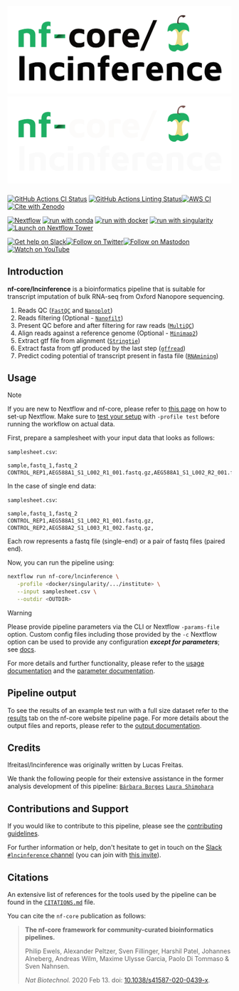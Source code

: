# ![nf-core/lncinference](docs/images/nf-core-lncinference_logo_light.png#gh-light-mode-only) ![nf-core/lncinference](docs/images/nf-core-lncinference_logo_dark.png#gh-dark-mode-only)

[![GitHub Actions CI Status](https://github.com/nf-core/lncinference/workflows/nf-core%20CI/badge.svg)](https://github.com/nf-core/lncinference/actions?query=workflow%3A%22nf-core+CI%22)
[![GitHub Actions Linting Status](https://github.com/nf-core/lncinference/workflows/nf-core%20linting/badge.svg)](https://github.com/nf-core/lncinference/actions?query=workflow%3A%22nf-core+linting%22)[![AWS CI](https://img.shields.io/badge/CI%20tests-full%20size-FF9900?labelColor=000000&logo=Amazon%20AWS)](https://nf-co.re/lncinference/results)[![Cite with Zenodo](http://img.shields.io/badge/DOI-10.5281/zenodo.XXXXXXX-1073c8?labelColor=000000)](https://doi.org/10.5281/zenodo.XXXXXXX)

[![Nextflow](https://img.shields.io/badge/nextflow%20DSL2-%E2%89%A523.04.0-23aa62.svg)](https://www.nextflow.io/)
[![run with conda](http://img.shields.io/badge/run%20with-conda-3EB049?labelColor=000000&logo=anaconda)](https://docs.conda.io/en/latest/)
[![run with docker](https://img.shields.io/badge/run%20with-docker-0db7ed?labelColor=000000&logo=docker)](https://www.docker.com/)
[![run with singularity](https://img.shields.io/badge/run%20with-singularity-1d355c.svg?labelColor=000000)](https://sylabs.io/docs/)
[![Launch on Nextflow Tower](https://img.shields.io/badge/Launch%20%F0%9F%9A%80-Nextflow%20Tower-%234256e7)](https://tower.nf/launch?pipeline=https://github.com/nf-core/lncinference)

[![Get help on Slack](http://img.shields.io/badge/slack-nf--core%20%23lncinference-4A154B?labelColor=000000&logo=slack)](https://nfcore.slack.com/channels/lncinference)[![Follow on Twitter](http://img.shields.io/badge/twitter-%40nf__core-1DA1F2?labelColor=000000&logo=twitter)](https://twitter.com/nf_core)[![Follow on Mastodon](https://img.shields.io/badge/mastodon-nf__core-6364ff?labelColor=FFFFFF&logo=mastodon)](https://mstdn.science/@nf_core)[![Watch on YouTube](http://img.shields.io/badge/youtube-nf--core-FF0000?labelColor=000000&logo=youtube)](https://www.youtube.com/c/nf-core)

## Introduction

**nf-core/lncinference** is a bioinformatics pipeline that is suitable for transcript imputation of bulk RNA-seq from Oxford Nanopore sequencing.

<!-- TODO nf-core:
   Complete this sentence with a 2-3 sentence summary of what types of data the pipeline ingests, a brief overview of the
   major pipeline sections and the types of output it produces. You're giving an overview to someone new
   to nf-core here, in 15-20 seconds. For an example, see https://github.com/nf-core/rnaseq/blob/master/README.md#introduction
-->

<!-- TODO nf-core: Include a figure that guides the user through the major workflow steps. Many nf-core
     workflows use the "tube map" design for that. See https://nf-co.re/docs/contributing/design_guidelines#examples for examples.   -->
<!-- TODO nf-core: Fill in short bullet-pointed list of the default steps in the pipeline -->

1. Reads QC ([`FastQC`](https://www.bioinformatics.babraham.ac.uk/projects/fastqc/) and [`Nanoplot`](https://github.com/wdecoster/NanoPlot))
2. Reads filtering (Optional - [`Nanofilt`](https://github.com/wdecoster/nanofilt))
3. Present QC before and after filtering for raw reads ([`MultiQC`](http://multiqc.info/))
4. Align reads against a reference genome (Optional - [`Minimap2`](https://github.com/lh3/minimap2))
5. Extract gtf file from alignment ([`Stringtie`](https://ccb.jhu.edu/software/stringtie/))
6. Extract fasta from gtf produced by the last step ([`gffread`](https://github.com/gpertea/gffread))
7. Predict coding potential of transcript present in fasta file ([`RNAmining`](https://github.com/thaisratis/RNAmining))

## Usage

> [!NOTE]
> If you are new to Nextflow and nf-core, please refer to [this page](https://nf-co.re/docs/usage/installation) on how to set-up Nextflow. Make sure to [test your setup](https://nf-co.re/docs/usage/introduction#how-to-run-a-pipeline) with `-profile test` before running the workflow on actual data.

<!-- TODO nf-core: Describe the minimum required steps to execute the pipeline, e.g. how to prepare samplesheets.
     Explain what rows and columns represent. For instance (please edit as appropriate): -->

First, prepare a samplesheet with your input data that looks as follows:

`samplesheet.csv`:

```csv
sample,fastq_1,fastq_2
CONTROL_REP1,AEG588A1_S1_L002_R1_001.fastq.gz,AEG588A1_S1_L002_R2_001.fastq.gz
```

In the case of single end data:

`samplesheet.csv`:

```csv
sample,fastq_1,fastq_2
CONTROL_REP1,AEG588A1_S1_L002_R1_001.fastq.gz,
CONTROL_REP2,AEG588A2_S1_L003_R1_002.fastq.gz,
```

Each row represents a fastq file (single-end) or a pair of fastq files (paired end).



Now, you can run the pipeline using:

<!-- TODO nf-core: update the following command to include all required parameters for a minimal example -->

```bash
nextflow run nf-core/lncinference \
   -profile <docker/singularity/.../institute> \
   --input samplesheet.csv \
   --outdir <OUTDIR>
```

> [!WARNING]
> Please provide pipeline parameters via the CLI or Nextflow `-params-file` option. Custom config files including those provided by the `-c` Nextflow option can be used to provide any configuration _**except for parameters**_;
> see [docs](https://nf-co.re/usage/configuration#custom-configuration-files).

For more details and further functionality, please refer to the [usage documentation](https://nf-co.re/lncinference/usage) and the [parameter documentation](https://nf-co.re/lncinference/parameters).

## Pipeline output

To see the results of an example test run with a full size dataset refer to the [results](https://nf-co.re/lncinference/results) tab on the nf-core website pipeline page.
For more details about the output files and reports, please refer to the
[output documentation](https://nf-co.re/lncinference/output).

## Credits

lfreitasl/lncinference was originally written by Lucas Freitas.

We thank the following people for their extensive assistance in the former analysis development of this pipeline:
[`Bárbara Borges`](https://github.com/b4rbara)
[`Laura Shimohara`](https://github.com/aylahin)

<!-- TODO nf-core: If applicable, make list of people who have also contributed -->

## Contributions and Support

If you would like to contribute to this pipeline, please see the [contributing guidelines](.github/CONTRIBUTING.md).

For further information or help, don't hesitate to get in touch on the [Slack `#lncinference` channel](https://nfcore.slack.com/channels/lncinference) (you can join with [this invite](https://nf-co.re/join/slack)).

## Citations

<!-- TODO nf-core: Add citation for pipeline after first release. Uncomment lines below and update Zenodo doi and badge at the top of this file. -->
<!-- If you use nf-core/lncinference for your analysis, please cite it using the following doi: [10.5281/zenodo.XXXXXX](https://doi.org/10.5281/zenodo.XXXXXX) -->

<!-- TODO nf-core: Add bibliography of tools and data used in your pipeline -->

An extensive list of references for the tools used by the pipeline can be found in the [`CITATIONS.md`](CITATIONS.md) file.

You can cite the `nf-core` publication as follows:

> **The nf-core framework for community-curated bioinformatics pipelines.**
>
> Philip Ewels, Alexander Peltzer, Sven Fillinger, Harshil Patel, Johannes Alneberg, Andreas Wilm, Maxime Ulysse Garcia, Paolo Di Tommaso & Sven Nahnsen.
>
> _Nat Biotechnol._ 2020 Feb 13. doi: [10.1038/s41587-020-0439-x](https://dx.doi.org/10.1038/s41587-020-0439-x).
